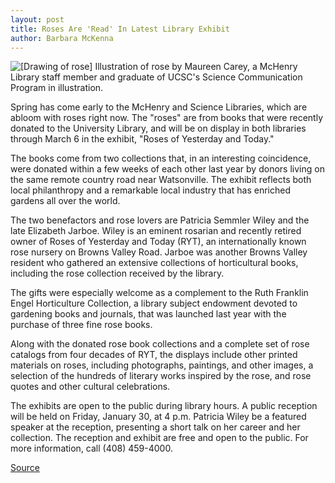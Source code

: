 ```yaml
---
layout: post
title: Roses Are 'Read' In Latest Library Exhibit
author: Barbara McKenna
---	
```


![\[Drawing of rose\]][1] Illustration of rose by Maureen Carey, a McHenry Library staff member and graduate of UCSC's Science Communication Program in illustration.

Spring has come early to the McHenry and Science Libraries, which are abloom with roses right now. The "roses" are from books that were recently donated to the University Library, and will be on display in both libraries through March 6 in the exhibit, "Roses of Yesterday and Today."

The books come from two collections that, in an interesting coincidence, were donated within a few weeks of each other last year by donors living on the same remote country road near Watsonville. The exhibit reflects both local philanthropy and a remarkable local industry that has enriched gardens all over the world.

The two benefactors and rose lovers are Patricia Semmler Wiley and the late Elizabeth Jarboe. Wiley is an eminent rosarian and recently retired owner of Roses of Yesterday and Today (RYT), an internationally known rose nursery on Browns Valley Road. Jarboe was another Browns Valley resident who gathered an extensive collections of horticultural books, including the rose collection received by the library.

The gifts were especially welcome as a complement to the Ruth Franklin Engel Horticulture Collection, a library subject endowment devoted to gardening books and journals, that was launched last year with the purchase of three fine rose books.

Along with the donated rose book collections and a complete set of rose catalogs from four decades of RYT, the displays include other printed materials on roses, including photographs, paintings, and other images, a selection of the hundreds of literary works inspired by the rose, and rose quotes and other cultural celebrations.

The exhibits are open to the public during library hours. A public reception will be held on Friday, January 30, at 4 p.m. Patricia Wiley be a featured speaker at the reception, presenting a short talk on her career and her collection. The reception and exhibit are free and open to the public. For more information, call (408) 459-4000.

[1]: http://www1.ucsc.edu/oncampus/currents/97-98/art/rose.98-01-26.gif

[Source](http://www1.ucsc.edu/oncampus/currents/97-98/01-26/rose.htm "Permalink to Rose exhibit at UCSC libraries: 01-26-98")
